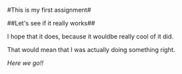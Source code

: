 #This is my first assignment#

##Let's see if it really works##

I hope that it does, because it wouldbe really cool of it did.

That would mean that I was actually doing something right.

_Here we go!!_
